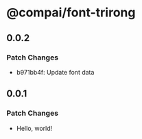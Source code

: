 # @compai/font-trirong

## 0.0.2

### Patch Changes

- b971bb4f: Update font data

## 0.0.1

### Patch Changes

- Hello, world!
